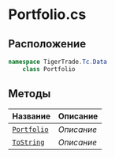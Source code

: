 
# Portfolio.cs
## Расположение
```csharp
namespace TigerTrade.Tc.Data  
    class Portfolio
```

## Методы
| Название | Описание |
| --- | --- |
| [`Portfolio`](./Методы/Portfolio.md) | *Описание* |
| [`ToString`](./Методы/ToString.md) | *Описание* |

